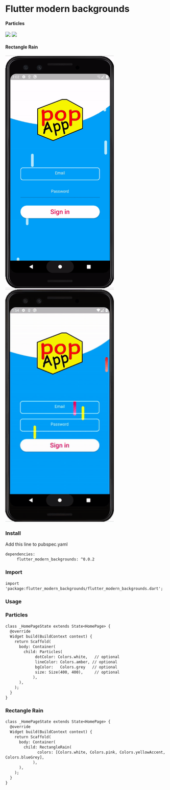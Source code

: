 # Flutter modern backgrounds

#### Particles
<img src="https://github.com/studioidan/flutter_modern_backgrounds/blob/master/art/particles2.gif" width="340px" />
<img src="https://github.com/studioidan/flutter_modern_backgrounds/blob/master/art/particles1.gif" width="340px" />

#### Rectangle Rain
<img src="https://github.com/studioidan/flutter_modern_backgrounds/blob/master/art/rectangle-rain2.gif" width="340px" />
<img src="https://github.com/studioidan/flutter_modern_backgrounds/blob/master/art/rectangle-rain1.gif" width="340px" />

### Install

Add this line to pubspec.yaml

```
dependencies:
     flutter_modern_backgrounds: ^0.0.2
```


### Import
```
import 'package:flutter_modern_backgrounds/flutter_modern_backgrounds.dart';

```

### Usage

### Particles
```
class _HomePageState extends State<HomePage> {
  @override
  Widget build(BuildContext context) {
    return Scaffold(
      body: Container(
        child: Particles(
             dotColor: Colors.white,   // optional
             lineColor: Colors.amber, // optional
             bgColor:   Colors.grey   // optional
             size: Size(400, 400),     // optional
            ),
      ),
    );
  }
}
```

### Rectangle Rain
```
class _HomePageState extends State<HomePage> {
  @override
  Widget build(BuildContext context) {
    return Scaffold(
      body: Container(
        child: RectangleRain(
              colors: [Colors.white, Colors.pink, Colors.yellowAccent, Colors.blueGrey],
            ),
      ),
    );
  }
}
```


